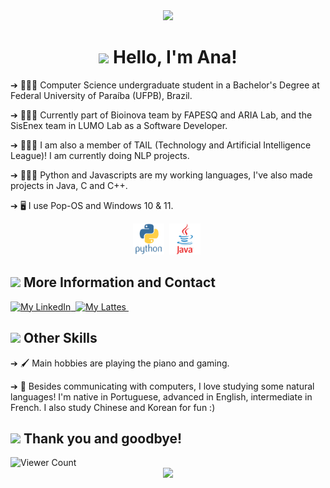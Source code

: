 <div id="header" align="center">
  <img src="https://github.com/anapyx/anapyx/assets/95313202/8814c52c-1c00-4e9e-8214-d82b3e7dd36b" width="250"/>
</div>

<h1 align="center">
  <img src="https://github.com/anapyx/anapyx/assets/95313202/ae1370c1-3fd9-4270-8d3c-9050f1aa21ef" width="40px"/>
  Hello, I'm Ana!
</h1>

➔ 👩🏻‍🎓 Computer Science undergraduate student in a Bachelor's Degree at Federal University of Paraíba (UFPB), Brazil.

➔ 👩🏻‍💻 Currently part of Bioinova team by FAPESQ and ARIA Lab, and the SisEnex team in LUMO Lab as a Software Developer.

➔ 👩🏻‍💻 I am also a member of TAIL (Technology and Artificial Intelligence League)! I am currently doing NLP projects.

➔ 👩🏻‍💻 Python and Javascripts are my working languages, I've also made projects in Java, C and C++.

➔ 🖥️ I use Pop-OS and Windows 10 & 11.


<div align="center">
  
  <img src="https://github.com/devicons/devicon/blob/master/icons/python/python-original-wordmark.svg" title="Python" alt="Python" width="50" height="50"/>&nbsp;
  <img src="https://github.com/devicons/devicon/blob/master/icons/java/java-original-wordmark.svg" title="Java" alt="Java" width="50" height="50"/>&nbsp;
  
</div>

<h2>
  <img src="https://github.com/anapyx/anapyx/assets/95313202/538be346-fecb-428d-97a2-9a261139ff52" width="25px"/>
  More Information and Contact
</h2>

<div id="badges">
   <a href="https://www.linkedin.com/in/anapccabral">
     <img src="https://img.shields.io/badge/LinkedIn-blue?style=for-the-badge&logo=linkedin&logoColor=white" alt="My LinkedIn"/>&nbsp;
   </a>
  <a href="http://lattes.cnpq.br/4409627824833451">
     <img src="https://github.com/anapyx/anapyx/assets/95313202/d11d05eb-27b7-4540-af88-5c6482b922c4" alt="My Lattes" width="70px"/>&nbsp;
   </a>
</div>

<h2>
  <img src="https://github.com/anapyx/anapyx/assets/95313202/13b43b18-d440-4ea6-8f56-72ab6c9957ba" width="40px"/>
  Other Skills
</h2>
  
➔ 🖌️ Main hobbies are playing the piano and gaming.

➔ 💬 Besides communicating with computers, I love studying some natural languages! I'm native in Portuguese, advanced in English, intermediate in French. I also study Chinese and Korean for fun :)

<h2>
  <img src="https://github.com/anapyx/anapyx/assets/95313202/72671ae1-b451-4425-b3a0-1128946f4537" width="35px"/>
  Thank you and goodbye!
</h2>

<img src="https://komarev.com/ghpvc/?username=anapyx&style=flat-square&color=blue" alt="Viewer Count"/>

<div align="center">
  <img src="https://github.com/anapyx/anapyx/assets/95313202/4054e15e-ced9-4b73-98f6-a0fd1087b988" width="200px"/>
</div>
